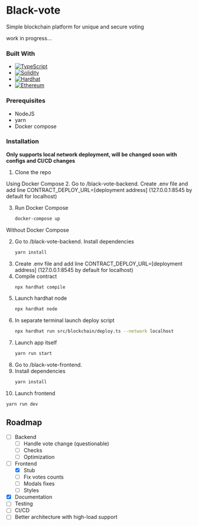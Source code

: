 # Black-vote
Simple blockchain platform for unique and secure voting

work in progress...

### Built With
* [![TypeScript][TypeScript]][TypeScript-url]
* [![Solidity][Solidity]][Solidity-url]
* [![Hardhat][Hardhat]][Hardhat-url]
* [![Ethereum][Ethereum]][Ethereum-url]

### Prerequisites
* NodeJS
* yarn
* Docker compose

### Installation
**Only supports local network deployment, will be changed soon with configs and CI/CD changes**
1. Clone the repo

Using Docker Compose
2. Go to /black-vote-backend. Create .env file and add line CONTRACT_DEPLOY_URL=[deployment address] (127.0.0.1:8545 by default for localhost)

3. Run Docker Compose
   ```bash
   docker-compose up
   ```

Without Docker Compose

2. Go to /black-vote-backend. Install dependencies
   ```bash
   yarn install
   ```
3. Create .env file and add line CONTRACT_DEPLOY_URL=[deployment address] (127.0.0.1:8545 by default for localhost)
4. Compile contract
   ```bash
   npx hardhat compile
   ```
5. Launch hardhat node
   ```bash
   npx hardhat node
   ```
6. In separate terminal launch deploy script
   ```bash
   npx hardhat run src/blockchain/deploy.ts --network localhost
   ```
7. Launch app itself
   ```bash
   yarn run start
   ```
8. Go to /black-vote-frontend.
9. Install dependencies
   ```bash
   yarn install
   ```
10. Launch frontend
   ```bash
   yarn run dev
   ```
## Roadmap

- [ ] Backend
   - [ ] Handle vote change (questionable)
   - [ ] Checks
   - [ ] Optimization 
- [ ] Frontend
   - [x] Stub
   - [ ] Fix votes counts
   - [ ] Modals fixes
   - [ ] Styles
- [x] Documentation
- [ ] Testing
- [ ] CI/СD
- [ ] Better architecture with high-load support 

<!-- MARKDOWN LINKS & IMAGES -->
[TypeScript]: https://img.shields.io/badge/typescript-007ACC?style=for-the-badge&logo=typescript&logoColor=black
[TypeScript-url]: https://typescriptlang.org
[Solidity]: https://img.shields.io/badge/solidity-363636?style=for-the-badge&logo=solidity&logoColor=white
[Solidity-url]: https://docs.soliditylang.org/
[Hardhat]: https://img.shields.io/badge/Hardhat-FFCF24?style=for-the-badge&logo=hardhat&logoColor=black
[Hardhat-url]: https://hardhat.org/
[Ethereum]: https://img.shields.io/badge/ethereum-3C3C3D?style=for-the-badge&logo=ethereum&logoColor=white
[Ethereum-url]: https://ethereum.org/

